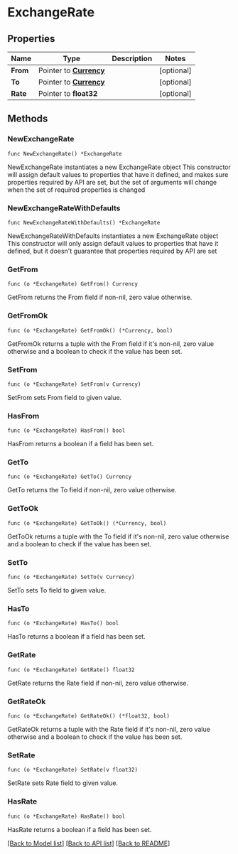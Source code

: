 # ExchangeRate

## Properties

Name | Type | Description | Notes
------------ | ------------- | ------------- | -------------
**From** | Pointer to [**Currency**](Currency.md) |  | [optional] 
**To** | Pointer to [**Currency**](Currency.md) |  | [optional] 
**Rate** | Pointer to **float32** |  | [optional] 

## Methods

### NewExchangeRate

`func NewExchangeRate() *ExchangeRate`

NewExchangeRate instantiates a new ExchangeRate object
This constructor will assign default values to properties that have it defined,
and makes sure properties required by API are set, but the set of arguments
will change when the set of required properties is changed

### NewExchangeRateWithDefaults

`func NewExchangeRateWithDefaults() *ExchangeRate`

NewExchangeRateWithDefaults instantiates a new ExchangeRate object
This constructor will only assign default values to properties that have it defined,
but it doesn't guarantee that properties required by API are set

### GetFrom

`func (o *ExchangeRate) GetFrom() Currency`

GetFrom returns the From field if non-nil, zero value otherwise.

### GetFromOk

`func (o *ExchangeRate) GetFromOk() (*Currency, bool)`

GetFromOk returns a tuple with the From field if it's non-nil, zero value otherwise
and a boolean to check if the value has been set.

### SetFrom

`func (o *ExchangeRate) SetFrom(v Currency)`

SetFrom sets From field to given value.

### HasFrom

`func (o *ExchangeRate) HasFrom() bool`

HasFrom returns a boolean if a field has been set.

### GetTo

`func (o *ExchangeRate) GetTo() Currency`

GetTo returns the To field if non-nil, zero value otherwise.

### GetToOk

`func (o *ExchangeRate) GetToOk() (*Currency, bool)`

GetToOk returns a tuple with the To field if it's non-nil, zero value otherwise
and a boolean to check if the value has been set.

### SetTo

`func (o *ExchangeRate) SetTo(v Currency)`

SetTo sets To field to given value.

### HasTo

`func (o *ExchangeRate) HasTo() bool`

HasTo returns a boolean if a field has been set.

### GetRate

`func (o *ExchangeRate) GetRate() float32`

GetRate returns the Rate field if non-nil, zero value otherwise.

### GetRateOk

`func (o *ExchangeRate) GetRateOk() (*float32, bool)`

GetRateOk returns a tuple with the Rate field if it's non-nil, zero value otherwise
and a boolean to check if the value has been set.

### SetRate

`func (o *ExchangeRate) SetRate(v float32)`

SetRate sets Rate field to given value.

### HasRate

`func (o *ExchangeRate) HasRate() bool`

HasRate returns a boolean if a field has been set.


[[Back to Model list]](../README.md#documentation-for-models) [[Back to API list]](../README.md#documentation-for-api-endpoints) [[Back to README]](../README.md)


